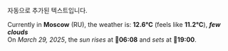 
자동으로 추가된 텍스트입니다.

<!--START_SECTION:weather:moscow-->
Currently in **Moscow** (RU), the weather is: **12.6°C** (feels like **11.2°C**), ***few clouds***<br/>
On *March 29, 2025*, the *sun rises* at 🌅**06:08** and *sets* at 🌇**19:00**.
<!--END_SECTION:weather-->
